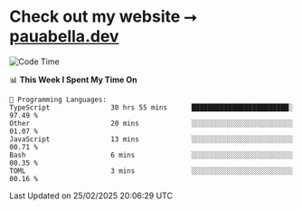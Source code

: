 # Check out my website ⭢ [pauabella.dev](https://pauabella.dev)

<!--START_SECTION:waka-->
![Code Time](http://img.shields.io/badge/Code%20Time-4%2C132%20hrs%203%20mins-blue)

📊 **This Week I Spent My Time On** 

```text
💬 Programming Languages: 
TypeScript               30 hrs 55 mins      ████████████████████████░   97.49 % 
Other                    20 mins             ░░░░░░░░░░░░░░░░░░░░░░░░░   01.07 % 
JavaScript               13 mins             ░░░░░░░░░░░░░░░░░░░░░░░░░   00.71 % 
Bash                     6 mins              ░░░░░░░░░░░░░░░░░░░░░░░░░   00.35 % 
TOML                     3 mins              ░░░░░░░░░░░░░░░░░░░░░░░░░   00.16 % 
```


 Last Updated on 25/02/2025 20:06:29 UTC
<!--END_SECTION:waka-->

